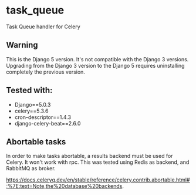 # task_queue

Task Queue handler for Celery

## Warning
This is the Django 5 version. It's not compatible with the Django 3 versions. Upgrading from the Django 3 version
to the Django 5 requires uninstalling completely the previous version.

## Tested with:
- Django==5.0.3
- celery==5.3.6
- cron-descriptor==1.4.3
- django-celery-beat==2.6.0

## Abortable tasks
In order to make tasks abortable, a results
backend must be used for Celery. It won't work with rpc.
This was tested using Redis as backend, and RabbitMQ as broker.

https://docs.celeryq.dev/en/stable/reference/celery.contrib.abortable.html#:%7E:text=Note,the%20database%20backends.